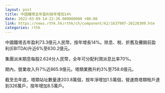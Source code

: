 ```yaml
---
layout: post
title: 中國鐵塔去年盈利按年增加14%
date: 2022-03-09 14:22:26.000000000 +08:00
link: https://news.rthk.hk/rthk/ch/component/k2/1637997-20220309.htm
categories: rthk
---
```


中國鐵塔去年盈利73.3億元人民幣，按年增長14%。除息、稅、折舊及攤銷前盈利(EBITDA)升近6%至630.2億元。

集團派末期息每股2.624分人民幣，全年可分配利潤派息比率70%。

期內，營業收入升7%近865.9億元。塔類業務升約3%至758.6億元。

截至去年底，塔類站址數量達203.8萬個，按年淨增加1.5萬個，營運商塔類租戶達到326萬戶，按年增加8.5萬戶。
